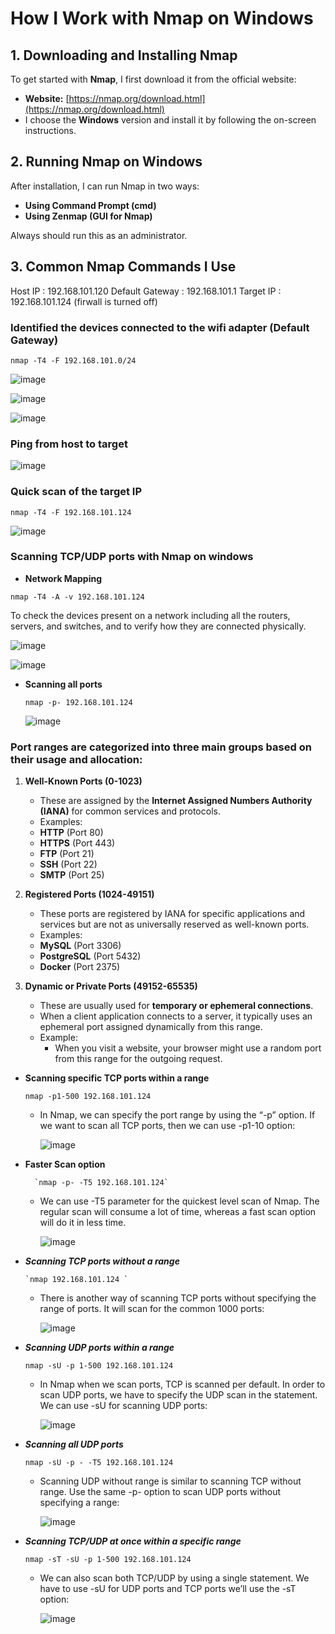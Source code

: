 # How I Work with Nmap on Windows

## 1. Downloading and Installing Nmap

To get started with **Nmap**, I first download it from the official website:

- **Website:** [https://nmap.org/download.html](https://nmap.org/download.html)
- I choose the **Windows** version and install it by following the on-screen instructions.

## 2. Running Nmap on Windows

After installation, I can run Nmap in two ways:

- **Using Command Prompt (cmd)**
- **Using Zenmap (GUI for Nmap)**

Always should run this as an administrator. 


## 3. Common Nmap Commands I Use

Host IP : 192.168.101.120
Default Gateway : 192.168.101.1
Target IP : 192.168.101.124 (firwall is turned off)


### Identified the devices connected to the wifi adapter (Default Gateway)

  `nmap -T4 -F 192.168.101.0/24`

 ![image](https://github.com/user-attachments/assets/3892cb28-f67d-4202-b32f-2d09936524b6)


 ![image](https://github.com/user-attachments/assets/8c93bcdf-f5d0-48e8-a8a0-e6976cdfd73e)



 ![image](https://github.com/user-attachments/assets/af6a78e9-2e1f-483c-9610-8275d2c2d151)




  


### Ping from host to target

  ![image](https://github.com/user-attachments/assets/0223f4e7-7fd3-4fbd-b1cc-3fd097137248)


### Quick scan of the target IP

  `nmap -T4 -F 192.168.101.124`

  ![image](https://github.com/user-attachments/assets/b98832e1-8bb8-4931-b5ed-da95aa57a654)



### Scanning TCP/UDP ports with Nmap on windows

-  **Network Mapping**

  `nmap -T4 -A -v 192.168.101.124`
  
  To check the devices present on a network including all the routers, servers, and switches, and to verify how they are connected physically.
   

  ![image](https://github.com/user-attachments/assets/1433778e-d2bf-4c0a-be83-c5112828aa1f)




  ![image](https://github.com/user-attachments/assets/ba3b7d53-9fd3-4f63-be56-cdd2cbcf9e22)



- **Scanning all ports**

  `nmap -p- 192.168.101.124`

  ![image](https://github.com/user-attachments/assets/da3041d9-ee2a-41b4-ba9f-9937bbf2f238)


### Port ranges are categorized into three main groups based on their usage and allocation:

  1. **Well-Known Ports (0-1023)**  
       - These are assigned by the **Internet Assigned Numbers Authority (IANA)** for common services and protocols.  
       - Examples:
     - **HTTP** (Port 80)
     - **HTTPS** (Port 443)
     - **FTP** (Port 21)
     - **SSH** (Port 22)
     - **SMTP** (Port 25)

  2. **Registered Ports (1024-49151)**  
       - These ports are registered by IANA for specific applications and services but are not as universally reserved as well-known ports.  
       - Examples:
     - **MySQL** (Port 3306)
     - **PostgreSQL** (Port 5432)
     - **Docker** (Port 2375)

  3. **Dynamic or Private Ports (49152-65535)**  
       - These are usually used for **temporary or ephemeral connections**.  
       - When a client application connects to a server, it typically uses an ephemeral port assigned dynamically from this range.  
       - Example:  
         - When you visit a website, your browser might use a random port from this range for the outgoing request.



- **Scanning specific TCP ports within a range**

    `nmap -p1-500 192.168.101.124`
   
  - In Nmap, we can specify the port range by using the “-p” option. If we want to scan all TCP ports, then we can use -p1-10 option:


      ![image](https://github.com/user-attachments/assets/f45f2ea6-8ff6-46da-90db-fab092de1ea9)



- **Faster Scan option**

        `nmap -p- -T5 192.168.101.124`

  - We can use -T5 parameter for the quickest level scan of Nmap. The regular scan will consume a lot of time, whereas a fast scan option will do it in less time.


      ![image](https://github.com/user-attachments/assets/79cf1a84-ecd6-412b-81ef-ffbad5fa3ef7)


- ***Scanning TCP ports without a range***

      `nmap 192.168.101.124 `
    
  - There is another way of scanning TCP ports without specifying the range of ports. It will scan for the common 1000 ports:

      ![image](https://github.com/user-attachments/assets/e2e1c8f0-ed03-4753-86dc-39bb7f26e137)

  

- ***Scanning UDP ports within a range***

    `nmap -sU -p 1-500 192.168.101.124`

  - In Nmap when we scan ports, TCP is scanned per default. In order to scan UDP ports, we have to specify the UDP scan in the statement. We can use -sU for scanning UDP ports:

    ![image](https://github.com/user-attachments/assets/f8587759-1dd0-41b1-8295-a1ef4ac04a32)

  


- ***Scanning all UDP ports***

    `nmap -sU -p - -T5 192.168.101.124`
    
  - Scanning UDP without range is similar to scanning TCP without range. Use the same -p- option to scan UDP ports without specifying a range:

    ![image](https://github.com/user-attachments/assets/0b2e2e59-e5e0-493d-b6b2-5f129d0af1f7)



- ***Scanning TCP/UDP at once within a specific range***

    `nmap -sT -sU -p 1-500 192.168.101.124`

  - We can also scan both TCP/UDP by using a single statement. We have to use -sU for UDP ports and TCP ports we’ll use the -sT option:

    ![image](https://github.com/user-attachments/assets/60098af1-354e-4103-a189-6ec4e8bc0273)
